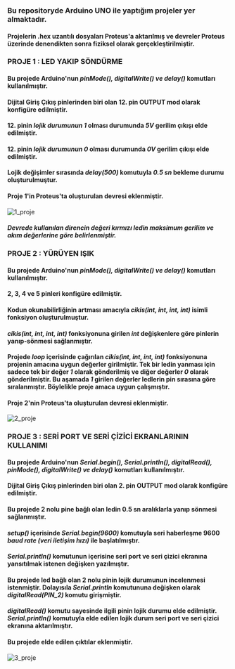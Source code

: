 ### **Bu repositoryde Arduino UNO ile yaptığım projeler yer almaktadır.** ###
#### **Projelerin .hex uzantılı dosyaları Proteus'a aktarılmış ve devreler Proteus üzerinde denendikten sonra fiziksel olarak gerçekleştirilmiştir.** ####

### **PROJE 1 : LED YAKIP SÖNDÜRME** ###
#### Bu projede Arduino'nun ***pinMode(), digitalWrite() ve delay()*** komutları kullanılmıştır. ####
#### Dijital Giriş Çıkış pinlerinden biri olan 12. pin OUTPUT mod olarak konfigüre edilmiştir. ####
#### 12. pinin ***lojik durumunun 1*** olması durumunda ***5V*** gerilim çıkışı elde edilmiştir. ####
#### 12. pinin ***lojik durumunun 0*** olması durumunda ***0V*** gerilim çıkışı elde edilmiştir. ####
#### Lojik değişimler sırasında ***delay(500)*** komutuyla ***0.5 sn*** bekleme durumu oluşturulmuştur. ####
#### Proje 1'in Proteus'ta oluşturulan devresi eklenmiştir. ####
![1_proje](https://github.com/user-attachments/assets/6c57bb37-9a93-44e6-82f8-2dbfdf7c5919)
#### _Devrede kullanılan direncin değeri kırmızı ledin maksimum gerilim ve akım değerlerine göre belirlenmiştir._ ####

### **PROJE 2 : YÜRÜYEN IŞIK** ###
#### Bu projede Arduino'nun ***pinMode(), digitalWrite() ve delay()*** komutları kullanılmıştır. ####
#### 2, 3, 4 ve 5 pinleri konfigüre edilmiştir. ####
#### Kodun okunabilirliğinin artması amacıyla ***cikis(int, int, int, int)*** isimli fonksiyon oluşturulmuştur. ####
#### ***cikis(int, int, int, int)*** fonksiyonuna girilen ***int*** değişkenlere göre pinlerin yanıp-sönmesi sağlanmıştır. ####
#### Projede ***loop*** içerisinde çağırılan ***cikis(int, int, int, int)*** fonksiyonuna projenin amacına uygun değerler girilmiştir. Tek bir ledin yanması için sadece tek bir değer _1_ olarak gönderilmiş ve diğer değerler _0_ olarak gönderilmiştir. Bu aşamada _1_ girilen değerler ledlerin pin sırasına göre sıralanmıştır. Böylelikle proje amaca uygun çalışmıştır. ####
#### Proje 2'nin Proteus'ta oluşturulan devresi eklenmiştir. ####
![2_proje](https://github.com/user-attachments/assets/f8452085-5edb-4bf8-9c0c-ea64af36bb51)

### **PROJE 3 : SERİ PORT VE SERİ ÇİZİCİ EKRANLARININ KULLANIMI** ###
#### Bu projede Arduino'nun ***Serial.begin(), Serial.println(), digitalRead(), pinMode(), digitalWrite() ve delay()*** komutları kullanılmıştır. ####
#### Dijital Giriş Çıkış pinlerinden biri olan 2. pin OUTPUT mod olarak konfigüre edilmiştir. ####
#### Bu projede 2 nolu pine bağlı olan ledin 0.5 sn aralıklarla yanıp sönmesi sağlanmıştır. ####
#### ***setup()*** içerisinde ***Serial.begin(9600)*** komutuyla seri haberleşme 9600 ***baud rate (veri iletişim hızı)*** ile başlatılmıştır. ####
#### ***Serial.println()*** komutunun içerisine seri port ve seri çizici ekranına yansıtılmak istenen değişken yazılmıştır. ####
#### Bu projede led bağlı olan 2 nolu pinin lojik durumunun incelenmesi istenmiştir. Dolayısıla ***Serial.println*** komutununa değişken olarak ***digitalRead(PIN_2)*** komutu girişmiştir. ####
#### ***digitalRead()*** komutu sayesinde ilgili pinin lojik durumu elde edilmiştir. ***Serial.println()*** komutuyla elde edilen lojik durum seri port ve seri çizici ekranına aktarılmıştır. ####
#### Bu projede elde edilen çıktılar eklenmiştir. ####
![3_proje](https://github.com/user-attachments/assets/1411d22e-48cd-4b37-b278-c81b2ec54951)

